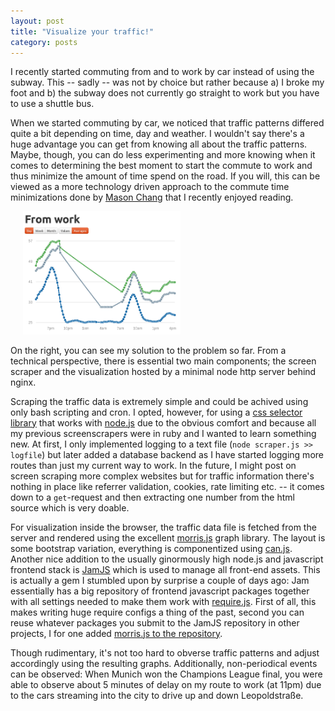 ```yaml
---
layout: post
title: "Visualize your traffic!"
category: posts
---
```

I recently started commuting from and to work by car instead of using the subway. This -- sadly -- was not by choice but rather because a) I broke my foot and b) the subway does not currently go straight to work but you have to use a shuttle bus.

When we started commuting by car, we noticed that traffic patterns differed quite a bit depending on time, day and weather. I wouldn't say there's a huge advantage you can get from knowing all about the traffic patterns. Maybe, though, you can do less experimenting and more knowing when it comes to determining the best moment to start the commute to work and thus minimize the amount of time spend on the road. If you will, this can be viewed as a more technology driven approach to the commute time minimizations done by [Mason Chang](http://www.masonchang.com/blog/2012/6/15/frequent-flyer-hacks.html) that I recently enjoyed reading.

<a href="http://traffic.muehe.org/" target="_NEW"><img class="pull-right" style="margin-left:20px; max-width:100%; width:50%" alt="Traffic Scraper screenshot" src="/images/traffic.png" /></a>

On the right, you can see my solution to the problem so far. From a technical perspective, there is essential two main components; the screen scraper and the visualization hosted by a minimal node http server behind nginx.

Scraping the traffic data is extremely simple and could be achived using only bash scripting and cron. I opted, however, for using a [css selector library](https://github.com/MatthewMueller/cheerio) that works with [node.js](http://nodejs.org/) due to the obvious comfort and because all my previous screenscrapers were in ruby  and I wanted to learn something new. At first, I only implemented logging to a text file (`node scraper.js >> logfile`) but later added a database backend as I have started logging more routes than just my current way to work. In the future, I might post on screen scraping more complex websites but for traffic information there's nothing in place like referrer validation, cookies, rate limiting etc. -- it comes down to a `get`-request and then extracting one number from the html source which is very doable.

For visualization inside the browser, the traffic data file is fetched from the server and rendered using the excellent [morris.js](http://www.oesmith.co.uk/morris.js/) graph library. The layout is some bootstrap variation, everything is componentized using [can.js](http://canjs.com/). Another nice addition to the usually ginormously high node.js and javascript frontend stack is [JamJS](http://jamjs.org/) which is used to manage all front-end assets. This is actually a gem I stumbled upon by surprise a couple of days ago: Jam essentially has a big repository of frontend javascript packages together with all settings needed to make them work with [require.js](http://requirejs.org/). First of all, this makes writing huge require configs a thing of the past, second you can reuse whatever packages you submit to the JamJS repository in other projects, I for one added [morris.js to the repository](http://jamjs.org/packages/#/details/morris).

Though rudimentary, it's not too hard to obverse traffic patterns and adjust accordingly using the resulting graphs. Additionally, non-periodical events can be observed: When Munich won the Champions League final, you were able to observe about 5 minutes of delay on my route to work (at 11pm) due to the cars streaming into the city to drive up and down Leopoldstraße.
